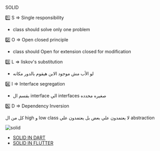 SOLID

1️⃣ S => Single responsibility 
- class should solve only one problem
  
2️⃣ O => Open closed principle 
- class should Open for extension closed for modification
 
3️⃣ L => liskov's substitution
- لو الأب  مش موجود الابن هيقوم بالدور مكانه

4️⃣ I => Interface segregation 
- بقسم ال interface الي interfaces صغيره محدده

5️⃣ D => Dependency Inversion

كل من ال high و low class لا يعتمدون علي بعض بل يعتمدون علي abstraction

![solid](https://github.com/user-attachments/assets/38918572-93c9-40ca-bbbc-555ee7ea5734)

- [SOLID IN DART](https://dev.to/lionnelt/solid-principles-in-dartflutter-2g21)
- [SOLID IN FLUTTER](https://medium.com/nerd-for-tech/solid-principles-in-a-flutter-32eaf7218476)
